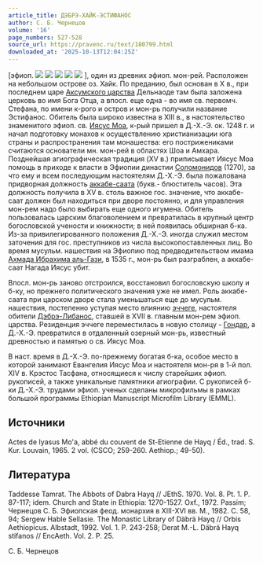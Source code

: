 ```yaml
---
article_title: ДЭБРЭ-ХАЙК-ЭСТИФАНОС
author: С. Б. Чернецов
volume: '16'
page_numbers: 527-528
source_url: https://pravenc.ru/text/180799.html
downloaded_at: '2025-10-13T12:04:25Z'
---
```


[эфиоп. ![](<https://pravenc.ru/char/26110/xd9axc5 /image.png>) ![](<https://pravenc.ru/char/26110/ xb5 /image.png>) ![](<https://pravenc.ru/char/26110/ xc22x5b /image.png>) ![](<https://pravenc.ru/char/26110/ xb5 /image.png>) ![](<https://pravenc.ru/char/26110/ wUxdexf2x26rU/image.png>) ], один из древних эфиоп. мон-рей. Расположен на небольшом острове оз. Хайк. По преданию, был основан в Х в., при последнем царе [Аксумского царства](<https://pravenc.ru/text/Аксумское царство.html>) Дельнаоде там была заложена церковь во имя Бога Отца, а впосл. еще одна - во имя св. первомч. Стефана, по имени к-рого и остров и мон-рь получили название Эстифанос. Обитель была широко известна в XIII в., в настоятельство знаменитого эфиоп. св. [Иясус Моа](<https://pravenc.ru/text/Иясус Моа.html>), к-рый пришел в Д.-Х.-Э. ок. 1248 г. и начал подготовку монахов к осуществлению христианизации юга страны и распространения там монашества: его пострижениками считаются основатели мн. мон-рей в областях Шоа и Амхара. Позднейшая агиографическая традиция (XV в.) приписывает Иясус Моа помощь в приходе к власти в Эфиопии династии [Соломонидов](https://pravenc.ru/text/Соломонидов.html) (1270), за что ему и всем последующим настоятелям Д.-Х.-Э. была пожалована придворная должность [аккабе-саата](https://pravenc.ru/text/аккабе-саата.html) (букв.- блюститель часов). Эта должность получила в XV в. столь важное гос. значение, что аккабе-саат должен был находиться при дворе постоянно, и для управления мон-рем надо было выбирать еще одного игумена. Обитель пользовалась царским благоволением и превратилась в крупный центр богословской учености и книжности; в ней появилась обширная б-ка. Из-за привилегированного положения Д.-Х.-Э. иногда служил местом заточения для гос. преступников из числа высокопоставленных лиц. Во время мусульм. нашествия на Эфиопию под предводительством имама [Ахмада Ибрахима аль-Гази](<https://pravenc.ru/text/АХМАД ИБРАХИМ АЛЬ-ГАЗИ.html>), в 1535 г., мон-рь был разграблен, а аккабе-саат Нагада Иясус убит.

Впосл. мон-рь заново отстроился, восстановил богословскую школу и б-ку, но прежнего политического значения уже не имел. Роль аккабе-саата при царском дворе стала уменьшаться еще до мусульм. нашествия, постепенно уступая место влиянию [эччеге](https://pravenc.ru/text/эччеге.html), настоятеля обители [Дэбрэ-Либанос](https://pravenc.ru/text/Дэбрэ-Либанос.html), ставшей в XVII в. главным мон-рем эфиоп. царства. Резиденция эччеге переместилась в новую столицу - [Гондар](https://pravenc.ru/text/Гондар.html), а Д.-Х.-Э. превратился в отдаленный озерный мон-рь, известный древностью и памятью о св. Иясус Моа.

В наст. время в Д.-Х.-Э. по-прежнему богатая б-ка, особое место в которой занимают Евангелия Иясус Моа и настоятеля мон-ря в 1-й пол. XIV в. Крэстос Тасфана, относящиеся к числу старейших эфиоп. рукописей, а также уникальные памятники агиографии. С рукописей б-ки Д.-Х.-Э. трудами эфиоп. ученых сделаны микрофильмы в рамках большой программы Ethiopian Manuscript Microfilm Library (EMML).

## Источники

Actes de Iyasus Mo'a, abbé du couvent de St-Etienne de Hayq / Éd., trad. S. Kur. Louvain, 1965. 2 vol. (CSCO; 259-260. Aethiop.; 49-50).

## Литература

Taddesse Tamrat. The Abbots of Dabra Hayq // JEthS. 1970. Vol. 8. Pt. 1. P. 87-117; idem. Church and State in Ethiopia: 1270-1527. Oxf., 1972. Passim; Чернецов С. Б. Эфиопская феод. монархия в XIII-XVI вв. М., 1982. С. 58, 94; Sergew Hable Sellasie. The Monastic Library of Däbrä Hayq // Orbis Aethiopicus. Albstadt, 1992. Vol. 1. P. 243-258; Derat M.-L. Däbrä Hayq stifanos // EncAeth. Vol. 2. P. 25.

С. Б. Чернецов
